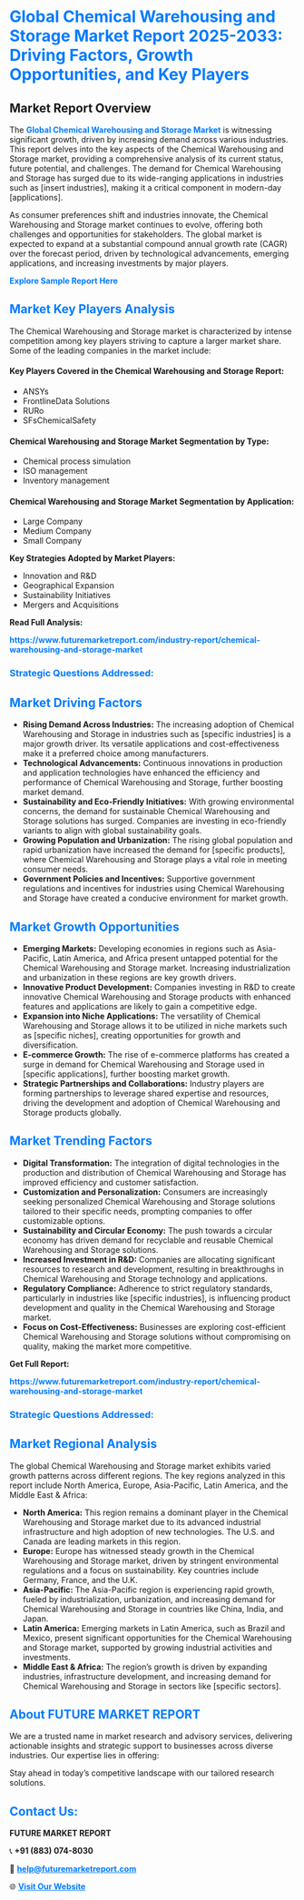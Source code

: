 <h1 style="color: #007BFF;">Global Chemical Warehousing and Storage Market Report 2025-2033: Driving Factors, Growth Opportunities, and Key Players</h1>

<section id="overview">
<h2>Market Report Overview</h2>
<p>The <a href="https://www.futuremarketreport.com/industry-report/chemical-warehousing-and-storage-market" style="color: #007BFF; text-decoration: none;"><strong>Global Chemical Warehousing and Storage Market</strong></a> is witnessing significant growth, driven by increasing demand across various industries. This report delves into the key aspects of the Chemical Warehousing and Storage market, providing a comprehensive analysis of its current status, future potential, and challenges. The demand for Chemical Warehousing and Storage has surged due to its wide-ranging applications in industries such as [insert industries], making it a critical component in modern-day [applications].</p>
<p>As consumer preferences shift and industries innovate, the Chemical Warehousing and Storage market continues to evolve, offering both challenges and opportunities for stakeholders. The global market is expected to expand at a substantial compound annual growth rate (CAGR) over the forecast period, driven by technological advancements, emerging applications, and increasing investments by major players.</p>
</section>

<section id="overview">
<p><a href="https://www.futuremarketreport.com/request-sample/reportId=32135" style="color: #007BFF; text-decoration: none;"><strong>Explore Sample Report Here</strong></a></p>
</section>

<section id="key-players">
<h2 style="color: #007BFF;">Market Key Players Analysis</h2>
<p>The Chemical Warehousing and Storage market is characterized by intense competition among key players striving to capture a larger market share. Some of the leading companies in the market include:</p>
<h4>Key Players Covered in the Chemical Warehousing and Storage Report:</h4>
<ul><li>ANSYs</li><li>FrontlineData Solutions</li><li>RURo</li><li>SFsChemicalSafety</li></ul>
<h4>Chemical Warehousing and Storage Market Segmentation by Type:</h4>
<ul><li>Chemical process simulation</li><li>ISO management</li><li>Inventory management</li></ul>

<h4>Chemical Warehousing and Storage Market Segmentation by Application:</h4>
<ul><li>Large Company</li><li>Medium Company</li><li>Small Company</li></ul>
<p><strong>Key Strategies Adopted by Market Players:</strong></p>
<ul>
<li>Innovation and R&D</li>
<li>Geographical Expansion</li>
<li>Sustainability Initiatives</li>
<li>Mergers and Acquisitions</li>
</ul>
</section>

<section>
<p><strong>Read Full Analysis: </strong></p><a href="https://www.futuremarketreport.com/industry-report/chemical-warehousing-and-storage-market" style="color: #007BFF; text-decoration: none;"><strong>https://www.futuremarketreport.com/industry-report/chemical-warehousing-and-storage-market</strong></a>
<h3 style="color: #007BFF;">Strategic Questions Addressed:</h3>
</section>

<section id="driving-factors">
<h2 style="color: #007BFF;">Market Driving Factors</h2>
<ul>
<li><strong>Rising Demand Across Industries:</strong> The increasing adoption of Chemical Warehousing and Storage in industries such as [specific industries] is a major growth driver. Its versatile applications and cost-effectiveness make it a preferred choice among manufacturers.</li>
<li><strong>Technological Advancements:</strong> Continuous innovations in production and application technologies have enhanced the efficiency and performance of Chemical Warehousing and Storage, further boosting market demand.</li>
<li><strong>Sustainability and Eco-Friendly Initiatives:</strong> With growing environmental concerns, the demand for sustainable Chemical Warehousing and Storage solutions has surged. Companies are investing in eco-friendly variants to align with global sustainability goals.</li>
<li><strong>Growing Population and Urbanization:</strong> The rising global population and rapid urbanization have increased the demand for [specific products], where Chemical Warehousing and Storage plays a vital role in meeting consumer needs.</li>
<li><strong>Government Policies and Incentives:</strong> Supportive government regulations and incentives for industries using Chemical Warehousing and Storage have created a conducive environment for market growth.</li>
</ul>
</section>

<section id="growth-opportunities">
<h2 style="color: #007BFF;">Market Growth Opportunities</h2>
<ul>
<li><strong>Emerging Markets:</strong> Developing economies in regions such as Asia-Pacific, Latin America, and Africa present untapped potential for the Chemical Warehousing and Storage market. Increasing industrialization and urbanization in these regions are key growth drivers.</li>
<li><strong>Innovative Product Development:</strong> Companies investing in R&D to create innovative Chemical Warehousing and Storage products with enhanced features and applications are likely to gain a competitive edge.</li>
<li><strong>Expansion into Niche Applications:</strong> The versatility of Chemical Warehousing and Storage allows it to be utilized in niche markets such as [specific niches], creating opportunities for growth and diversification.</li>
<li><strong>E-commerce Growth:</strong> The rise of e-commerce platforms has created a surge in demand for Chemical Warehousing and Storage used in [specific applications], further boosting market growth.</li>
<li><strong>Strategic Partnerships and Collaborations:</strong> Industry players are forming partnerships to leverage shared expertise and resources, driving the development and adoption of Chemical Warehousing and Storage products globally.</li>
</ul>
</section>

<section id="trending-factors">
<h2 style="color: #007BFF;">Market Trending Factors</h2>
<ul>
<li><strong>Digital Transformation:</strong> The integration of digital technologies in the production and distribution of Chemical Warehousing and Storage has improved efficiency and customer satisfaction.</li>
<li><strong>Customization and Personalization:</strong> Consumers are increasingly seeking personalized Chemical Warehousing and Storage solutions tailored to their specific needs, prompting companies to offer customizable options.</li>
<li><strong>Sustainability and Circular Economy:</strong> The push towards a circular economy has driven demand for recyclable and reusable Chemical Warehousing and Storage solutions.</li>
<li><strong>Increased Investment in R&D:</strong> Companies are allocating significant resources to research and development, resulting in breakthroughs in Chemical Warehousing and Storage technology and applications.</li>
<li><strong>Regulatory Compliance:</strong> Adherence to strict regulatory standards, particularly in industries like [specific industries], is influencing product development and quality in the Chemical Warehousing and Storage market.</li>
<li><strong>Focus on Cost-Effectiveness:</strong> Businesses are exploring cost-efficient Chemical Warehousing and Storage solutions without compromising on quality, making the market more competitive.</li>
</ul>
</section>

<section>
<p><strong>Get Full Report: </strong></p><a href="https://www.futuremarketreport.com/industry-report/chemical-warehousing-and-storage-market" style="color: #007BFF; text-decoration: none;"><strong>https://www.futuremarketreport.com/industry-report/chemical-warehousing-and-storage-market</strong></a>
<h3 style="color: #007BFF;">Strategic Questions Addressed:</h3>
</section>


<section id="regional-analysis">
<h2 style="color: #007BFF;">Market Regional Analysis</h2>
<p>The global Chemical Warehousing and Storage market exhibits varied growth patterns across different regions. The key regions analyzed in this report include North America, Europe, Asia-Pacific, Latin America, and the Middle East & Africa:</p>
<ul>
<li><strong>North America:</strong> This region remains a dominant player in the Chemical Warehousing and Storage market due to its advanced industrial infrastructure and high adoption of new technologies. The U.S. and Canada are leading markets in this region.</li>
<li><strong>Europe:</strong> Europe has witnessed steady growth in the Chemical Warehousing and Storage market, driven by stringent environmental regulations and a focus on sustainability. Key countries include Germany, France, and the U.K.</li>
<li><strong>Asia-Pacific:</strong> The Asia-Pacific region is experiencing rapid growth, fueled by industrialization, urbanization, and increasing demand for Chemical Warehousing and Storage in countries like China, India, and Japan.</li>
<li><strong>Latin America:</strong> Emerging markets in Latin America, such as Brazil and Mexico, present significant opportunities for the Chemical Warehousing and Storage market, supported by growing industrial activities and investments.</li>
<li><strong>Middle East & Africa:</strong> The region’s growth is driven by expanding industries, infrastructure development, and increasing demand for Chemical Warehousing and Storage in sectors like [specific sectors].</li>
</ul>
</section>

<footer>
<h2 style="color: #007BFF;">About FUTURE MARKET REPORT</h2>
<p>We are a trusted name in market research and advisory services, delivering actionable insights and strategic support to businesses across diverse industries. Our expertise lies in offering:</p>

<p>Stay ahead in today’s competitive landscape with our tailored research solutions.</p>

<h2 style="color: #007BFF;">Contact Us:</h2>
<p><strong>FUTURE MARKET REPORT</strong></p>
<p>📞 <strong>+91 (883) 074-8030</strong></p>
<p>📧 <strong><a href="mailto:help@futuremarketreport.com" style="color: #007BFF;">help@futuremarketreport.com</a></strong></p>
<p>🌐 <strong><a href="https://www.futuremarketreport.com/" style="color: #007BFF;">Visit Our Website</a></strong></p>
</footer>